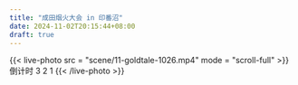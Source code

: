 ```yaml
---
title: "成田烟火大会 in 印番沼"
date: 2024-11-02T20:15:44+08:00
draft: true
---
```


<!--more-->
{{< live-photo src = "scene/11-goldtale-1026.mp4" mode = "scroll-full" >}}
倒计时
3
2
1
{{< /live-photo >}}


